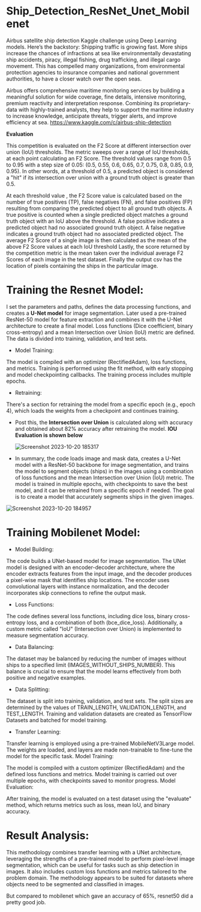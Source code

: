 # Ship_Detection_ResNet_Unet_Mobilenet
Airbus satellite ship detection Kaggle challenge using Deep Learning models. 
Here’s the backstory: Shipping traffic is growing fast. More ships increase the chances of infractions at sea like environmentally devastating ship accidents, piracy, illegal fishing, drug trafficking, and illegal cargo movement. This has compelled many organizations, from environmental protection agencies to insurance companies and national government authorities, to have a closer watch over the open seas.

Airbus offers comprehensive maritime monitoring services by building a meaningful solution for wide coverage, fine details, intensive monitoring, premium reactivity and interpretation response. Combining its proprietary-data with highly-trained analysts, they help to support the maritime industry to increase knowledge, anticipate threats, trigger alerts, and improve efficiency at sea.
https://www.kaggle.com/c/airbus-ship-detection

**Evaluation**

This competition is evaluated on the F2 Score at different intersection over union (IoU) thresholds. The metric sweeps over a range of IoU thresholds, at each point calculating an F2 Score. The threshold values range from 0.5 to 0.95 with a step size of 0.05: (0.5, 0.55, 0.6, 0.65, 0.7, 0.75, 0.8, 0.85, 0.9, 0.95). In other words, at a threshold of 0.5, a predicted object is considered a "hit" if its intersection over union with a ground truth object is greater than 0.5.

At each threshold value , the F2 Score value is calculated based on the number of true positives (TP), false negatives (FN), and false positives (FP) resulting from comparing the predicted object to all ground truth objects. A true positive is counted when a single predicted object matches a ground truth object with an IoU above the threshold. A false positive indicates a predicted object had no associated ground truth object. A false negative indicates a ground truth object had no associated predicted object. The average F2 Score of a single image is then calculated as the mean of the above F2 Score values at each IoU threshold
Lastly, the score returned by the competition metric is the mean taken over the individual average F2 Scores of each image in the test dataset.
Finally the output csv has the location of pixels containing the ships in the particular image.

# Training the Resnet Model:
I set the parameters and paths, defines the data processing functions, and creates a **U-Net model** for image segmentation.
Later used a pre-trained ResNet-50 model for feature extraction and combines it with the U-Net architecture to create a final model.
Loss functions (Dice coefficient, binary cross-entropy) and a mean Intersection over Union (IoU) metric are defined.
The data is divided into training, validation, and test sets.
- Model Training:
  
The model is compiled with an optimizer (RectifiedAdam), loss functions, and metrics.
Training is performed using the fit method, with early stopping and model checkpointing callbacks.
The training process includes multiple epochs.
- Retraining:
  
There's a section for retraining the model from a specific epoch (e.g., epoch 4), which loads the weights from a checkpoint and continues training.

- Post this, the **Intersection over Union** is calculated along with accuracy and obtained about 82% accuracy after retraining the model.
**IOU Evaluation is shown below**

  ![Screenshot 2023-10-20 185317](https://github.com/supreetn/Ship_Detection_ResNet_Unet_Mobilenet/assets/84839204/0bdefaa6-a0b1-4f5f-b52a-12ce4480ea82)
  

- In summary, the code loads image and mask data, creates a U-Net model with a ResNet-50 backbone for image segmentation, and trains the model to segment objects (ships) in the images using a combination of loss functions and the mean Intersection over Union (IoU) metric. The model is trained in multiple epochs, with checkpoints to save the best model, and it can be retrained from a specific epoch if needed. The goal is to create a model that accurately segments ships in the given images.

![Screenshot 2023-10-20 184957](https://github.com/supreetn/Ship_Detection_ResNet_Unet_Mobilenet/assets/84839204/3c80cf81-b2b5-4c32-b066-d464e78e8992)

# Training Mobilenet Model:
- Model Building:

The code builds a UNet-based model for image segmentation.
The UNet model is designed with an encoder-decoder architecture, where the encoder extracts features from the input image, and the decoder produces a pixel-wise mask that identifies ship locations.
The encoder uses convolutional layers with instance normalization, and the decoder incorporates skip connections to refine the output mask.
- Loss Functions:

The code defines several loss functions, including dice loss, binary cross-entropy loss, and a combination of both (bce_dice_loss).
Additionally, a custom metric called "IoU" (Intersection over Union) is implemented to measure segmentation accuracy.
- Data Balancing:

The dataset may be balanced by reducing the number of images without ships to a specified limit (IMAGES_WITHOUT_SHIPS_NUMBER). This balance is crucial to ensure that the model learns effectively from both positive and negative examples.
- Data Splitting:

The dataset is split into training, validation, and test sets. The split sizes are determined by the values of TRAIN_LENGTH, VALIDATION_LENGTH, and TEST_LENGTH.
Training and validation datasets are created as TensorFlow Datasets and batched for model training.
- Transfer Learning:

Transfer learning is employed using a pre-trained MobileNetV3Large model. The weights are loaded, and layers are made non-trainable to fine-tune the model for the specific task.
Model Training:

The model is compiled with a custom optimizer (RectifiedAdam) and the defined loss functions and metrics.
Model training is carried out over multiple epochs, with checkpoints saved to monitor progress.
Model Evaluation:

After training, the model is evaluated on a test dataset using the "evaluate" method, which returns metrics such as loss, mean IoU, and binary accuracy.

# Result Analysis:

This methodology combines transfer learning with a UNet architecture, leveraging the strengths of a pre-trained model to perform pixel-level image segmentation, which can be useful for tasks such as ship detection in images. It also includes custom loss functions and metrics tailored to the problem domain. The methodology appears to be suited for datasets where objects need to be segmented and classified in images.

But compared to mobilenet which gave an accuracy of 65%, resnet50 did a pretty good job. 


